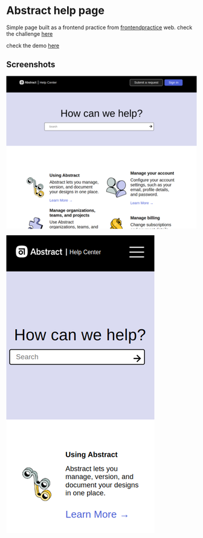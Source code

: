 # Abstract help page 

Simple page built as a frontend practice from [frontendpractice](https://www.frontendpractice.com) web.
check the challenge [here](https://www.frontendpractice.com/projects/abstract)

check the demo [here]()

## Screenshots

![screenshot1](public/screenshot.png)

![mobile](public/screenshot-mobile.png)